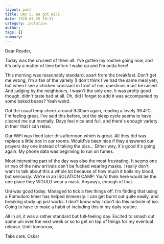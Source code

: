 ```yaml
---
layout: post
title: Day 5. We got WiFi
date: 2020-07-28 19:31
category: isolation
author: 
tags: []
summary: 
---
```


Dear Reader,

Today was the crusiest of them all. I've gotten my routine going now, and it's only a matter of time before I wake up and I'm outta here!

This morning was reasonably standard, apart from the breakfast. Don't get me wrong, I'm a fan of the variety (I don't think I've had the same meal yet), but when I see a chicken crossiant in front of me, questions must be raised. And judging by the neighbours, I wasn't the only one. It was pretty good though, didn't taste bad at all. Oh, did I forget to add it was accompanied by some baked beans? Yeah weird.

Got the usual temp check around 9:30am again, reading a lovely 36.4°C. I'm feeling great. I've said this before, but the sleep cycle seems to have cleared me out mentally. Days feel nice and full, and there's enough variety in their that I can relax.

Our WiFi was fixed later this afternoon which is great. All they did was replace a little box in our rooms. Would've been nice if they answered our prayers day one instead of taking the piss... Either way, it's good it's going again. My phone data was beginning to run on fumes.

Most interesting part of the day was also the most frustrating. It seems one or two of the new arrivals can't be fucked wearing masks. I really don't want to talk about this a whole lot because of how much it boils my blood, but seriously. We're in an ISOLATION CAMP. You'd think here would be the one place they WOULD wear a mask. Anyways, enough of that.

Uni was good today. Managed to tick a few things off. I'm finding that using a Pomodoro timer has helped immensly. I can get burnt out quite easily, and breaking study up just works. I don't know why I don't do this outside of iso. Going to have to make a habit of including this in my daily routine.

All in all, it was a rather standard but full-feeling day. Excited to smash out some uni over the next week or so to get on top of things for my eventual release. Until tomorrow,

Take care,
Oskar
